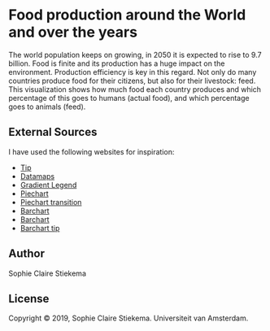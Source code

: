 # Food production around the World and over the years

The world population keeps on growing, in 2050 it is expected to rise to 9.7 billion.
Food is finite and its production has a huge impact on the environment. Production efficiency is key in this regard.
Not only do many countries produce food for their citizens, but also for their livestock: feed.
This visualization shows how much food each country produces and which percentage of this goes to humans (actual food), and which percentage goes to animals (feed).


## External Sources
I have used the following websites for inspiration:
- [Tip](https://github.com/Caged/d3-tip)
- [Datamaps](https://github.com/markmarkoh/datamaps)
- [Gradient Legend](https://observablehq.com/@tmcw/d3-scalesequential-continuous-color-legend-example)
- [Piechart](http://www.cagrimmett.com/til/2016/08/19/d3-pie-chart.html)
- [Piechart transition](https://www.d3-graph-gallery.com/graph/pie_changeData.html)
- [Barchart](https://bl.ocks.org/caravinden/eb0e5a2b38c8815919290fa838c6b63b)
- [Barchart](https://alignedleft.com/tutorials/d3/)
- [Barchart tip](http://bl.ocks.org/Caged/6476579)

## Author
Sophie Claire Stiekema

## License
Copyright © 2019, Sophie Claire Stiekema. Universiteit van Amsterdam.
